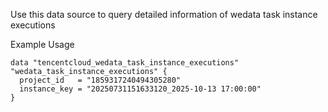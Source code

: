 Use this data source to query detailed information of wedata task instance executions

Example Usage

```hcl
data "tencentcloud_wedata_task_instance_executions" "wedata_task_instance_executions" {
  project_id   = "1859317240494305280"
  instance_key = "20250731151633120_2025-10-13 17:00:00"
}
```
